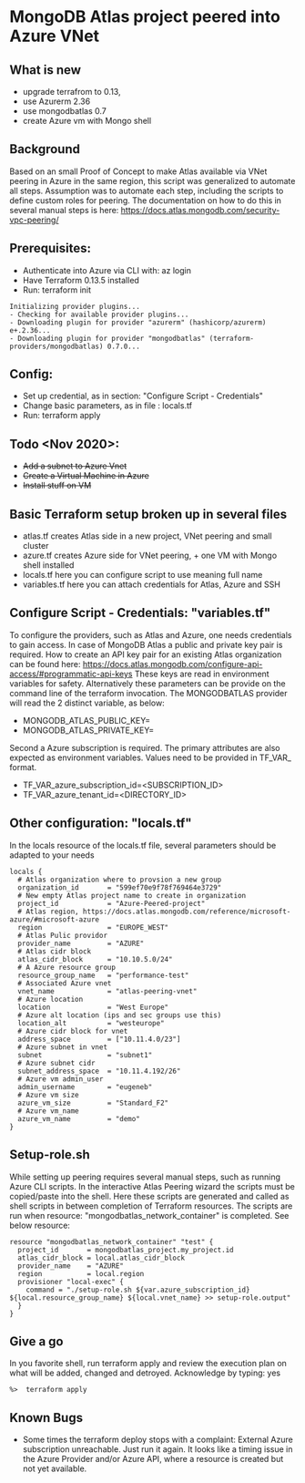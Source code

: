 # MongoDB Atlas project peered into Azure VNet 

## What is new
* upgrade terrafrom to 0.13,  
* use Azurerm 2.36  
* use mongodbatlas 0.7  
* create Azure vm with Mongo shell

## Background
Based on an small Proof of Concept to make Atlas available via VNet peering in Azure in the same region, this script was generalized to automate all steps. Assumption was to automate each step, including the scripts to define custom roles for peering.  The documentation on how to do this in several manual steps is here: https://docs.atlas.mongodb.com/security-vpc-peering/

## Prerequisites:
* Authenticate into Azure via CLI with:  az login
* Have Terraform 0.13.5 installed
* Run: terraform init 

```
Initializing provider plugins...
- Checking for available provider plugins...
- Downloading plugin for provider "azurerm" (hashicorp/azurerm) e+.2.36...
- Downloading plugin for provider "mongodbatlas" (terraform-providers/mongodbatlas) 0.7.0...
```

## Config:
* Set up credential, as in section: "Configure Script - Credentials"
* Change basic parameters, as in file : locals.tf
* Run: terraform apply

## Todo <Nov 2020>:
* ~~Add a subnet to Azure Vnet~~
* ~~Create a Virtual Machine in Azure~~
* ~~Install stuff on VM~~

## Basic Terraform setup broken up in several files
* atlas.tf   creates Atlas side in a new project, VNet peering and small cluster
* azure.tf   creates Azure side for VNet peering, + one VM with Mongo shell installed
* locals.tf  here you can configure script to use meaning full name
* variables.tf  here you can attach credentials for Atlas, Azure and SSH


## Configure Script - Credentials: "variables.tf"

To configure the providers, such as Atlas and Azure, one needs credentials to gain access.
In case of MongoDB Atlas a public and private key pair is required. 
How to create an API key pair for an existing Atlas organization can be found here:
https://docs.atlas.mongodb.com/configure-api-access/#programmatic-api-keys
These keys are read in environment variables for safety. Alternatively these parameters
can be provide on the command line of the terraform invocation. The MONGODBATLAS provider will read
the 2 distinct variable, as below:

* MONGODB_ATLAS_PUBLIC_KEY=<PUBLICKEY>
* MONGODB_ATLAS_PRIVATE_KEY=<PRIVATEKEY>

Second a Azure subscription is required.  The primary attributes are also expected 
as environment variables. Values need to be provided in TF_VAR_ format.

* TF_VAR_azure_subscription_id=<SUBSCRIPTION_ID>
* TF_VAR_azure_tenant_id=<DIRECTORY_ID>

## Other configuration: "locals.tf"

In the locals resource of the locals.tf file, several parameters should be adapted to your needs
```
locals {
  # Atlas organization where to provsion a new group
  organization_id       = "599ef70e9f78f769464e3729"
  # New empty Atlas project name to create in organization
  project_id            = "Azure-Peered-project"
  # Atlas region, https://docs.atlas.mongodb.com/reference/microsoft-azure/#microsoft-azure
  region                = "EUROPE_WEST"
  # Atlas Pulic providor
  provider_name         = "AZURE"
  # Atlas cidr block
  atlas_cidr_block      = "10.10.5.0/24"
  # A Azure resource group
  resource_group_name   = "performance-test"
  # Associated Azure vnet
  vnet_name             = "atlas-peering-vnet"
  # Azure location
  location              = "West Europe"
  # Azure alt location (ips and sec groups use this)
  location_alt          = "westeurope"
  # Azure cidr block for vnet
  address_space         = ["10.11.4.0/23"]
  # Azure subnet in vnet
  subnet                = "subnet1"
  # Azure subnet cidr
  subnet_address_space  = "10.11.4.192/26"
  # Azure vm admin_user
  admin_username        = "eugeneb"
  # Azure vm size
  azure_vm_size         = "Standard_F2"
  # Azure vm_name       
  azure_vm_name         = "demo"
}
```

## Setup-role.sh

While setting up peering requires several manual steps, such as running Azure CLI scripts. In the interactive Atlas Peering wizard the scripts must be copied/paste into the shell. Here these scripts are generated and called as shell scripts in between completion of Terraform resources. The scripts are run when resource: "mongodbatlas_network_container" is completed.  See below resource:

```
resource "mongodbatlas_network_container" "test" {
  project_id       = mongodbatlas_project.my_project.id
  atlas_cidr_block = local.atlas_cidr_block
  provider_name    = "AZURE"
  region           = local.region
  provisioner "local-exec" {
    command = "./setup-role.sh ${var.azure_subscription_id} ${local.resource_group_name} ${local.vnet_name} >> setup-role.output"
  }
}
```

## Give a go

In you favorite shell, run terraform apply and review the execution plan on what will be added, changed and detroyed. Acknowledge by typing: yes 

```
%>  terraform apply
```


## Known Bugs
* Some times the terraform deploy stops with a complaint: External Azure subscription unreachable.
Just run it again.  It looks like a timing issue in the Azure Provider and/or Azure API, where a resource is created but not yet available.
